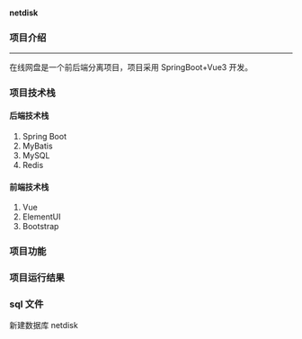 #### netdisk

### 项目介绍

---

在线网盘是一个前后端分离项目，项目采用 SpringBoot+Vue3 开发。

### 项目技术栈

#### 后端技术栈

1. Spring Boot
2. MyBatis
3. MySQL
4. Redis

####  前端技术栈

1. Vue
2. ElementUI
3. Bootstrap

### 项目功能

### 项目运行结果

### sql 文件

新建数据库 netdisk

```mysql

```

